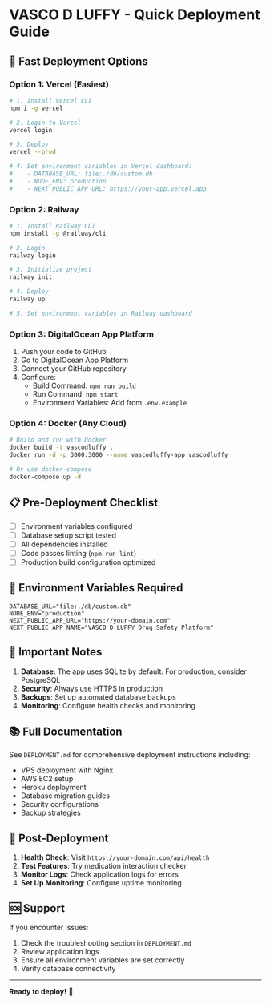 # VASCO D LUFFY - Quick Deployment Guide

## 🚀 Fast Deployment Options

### Option 1: Vercel (Easiest)

```bash
# 1. Install Vercel CLI
npm i -g vercel

# 2. Login to Vercel
vercel login

# 3. Deploy
vercel --prod

# 4. Set environment variables in Vercel dashboard:
#    - DATABASE_URL: file:./db/custom.db
#    - NODE_ENV: production
#    - NEXT_PUBLIC_APP_URL: https://your-app.vercel.app
```

### Option 2: Railway

```bash
# 1. Install Railway CLI
npm install -g @railway/cli

# 2. Login
railway login

# 3. Initialize project
railway init

# 4. Deploy
railway up

# 5. Set environment variables in Railway dashboard
```

### Option 3: DigitalOcean App Platform

1. Push your code to GitHub
2. Go to DigitalOcean App Platform
3. Connect your GitHub repository
4. Configure:
   - Build Command: `npm run build`
   - Run Command: `npm start`
   - Environment Variables: Add from `.env.example`

### Option 4: Docker (Any Cloud)

```bash
# Build and run with Docker
docker build -t vascodluffy .
docker run -d -p 3000:3000 --name vascodluffy-app vascodluffy

# Or use docker-compose
docker-compose up -d
```

## 📋 Pre-Deployment Checklist

- [ ] Environment variables configured
- [ ] Database setup script tested
- [ ] All dependencies installed
- [ ] Code passes linting (`npm run lint`)
- [ ] Production build configuration optimized

## 🔧 Environment Variables Required

```env
DATABASE_URL="file:./db/custom.db"
NODE_ENV="production"
NEXT_PUBLIC_APP_URL="https://your-domain.com"
NEXT_PUBLIC_APP_NAME="VASCO D LUFFY Drug Safety Platform"
```

## 🚨 Important Notes

1. **Database**: The app uses SQLite by default. For production, consider PostgreSQL
2. **Security**: Always use HTTPS in production
3. **Backups**: Set up automated database backups
4. **Monitoring**: Configure health checks and monitoring

## 📚 Full Documentation

See `DEPLOYMENT.md` for comprehensive deployment instructions including:
- VPS deployment with Nginx
- AWS EC2 setup
- Heroku deployment
- Database migration guides
- Security configurations
- Backup strategies

## 🎯 Post-Deployment

1. **Health Check**: Visit `https://your-domain.com/api/health`
2. **Test Features**: Try medication interaction checker
3. **Monitor Logs**: Check application logs for errors
4. **Set Up Monitoring**: Configure uptime monitoring

## 🆘 Support

If you encounter issues:
1. Check the troubleshooting section in `DEPLOYMENT.md`
2. Review application logs
3. Ensure all environment variables are set correctly
4. Verify database connectivity

---

**Ready to deploy!** 🎉